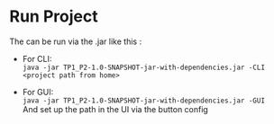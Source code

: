 # Run Project
The can be run via the .jar like this :  
  * For CLI:  
  `java -jar TP1_P2-1.0-SNAPSHOT-jar-with-dependencies.jar -CLI <project path from home>` 
  
  * For GUI:  
  `java -jar TP1_P2-1.0-SNAPSHOT-jar-with-dependencies.jar -GUI`  
  And set up the path in the UI via the button config
